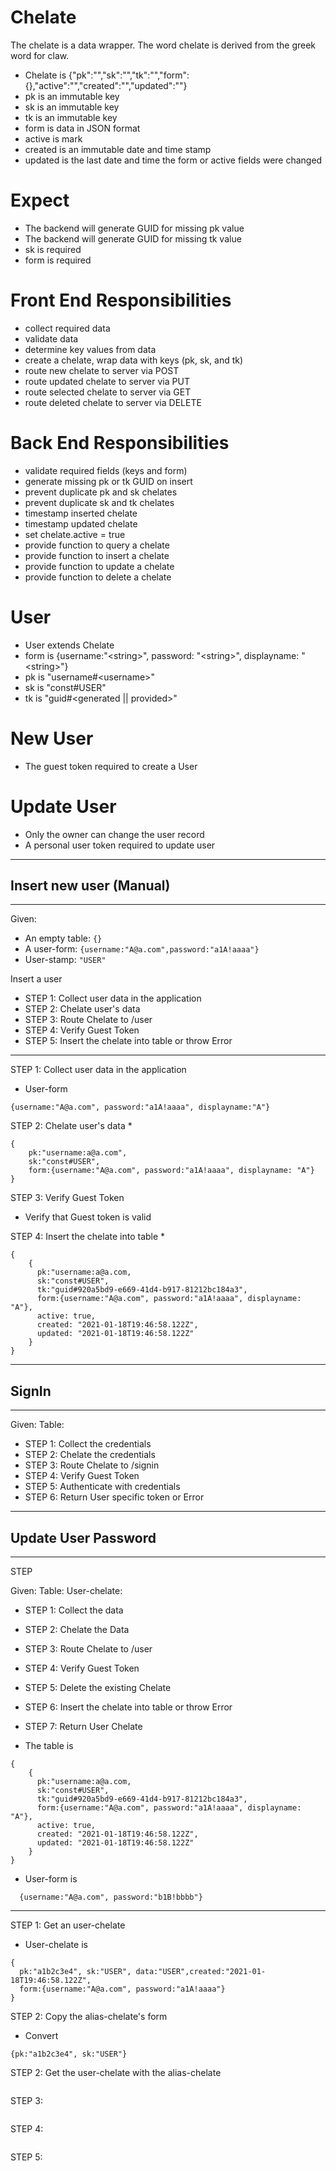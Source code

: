 # Chelate
The chelate is a data wrapper.  The word chelate is derived from the greek word for claw.
* Chelate is  {"pk":"","sk":"","tk":"","form":{},"active":"","created":"","updated":""}
* pk is an immutable key
* sk is an immutable key
* tk is an immutable key
* form is data in JSON format
* active is mark
* created is an immutable date and time stamp
* updated is the last date and time the form or active fields were changed

# Expect
* The backend will generate GUID for missing pk value
* The backend will generate GUID for missing tk value
* sk is required
* form is required

# Front End Responsibilities

* collect required data
* validate data
* determine key values from data
* create a chelate, wrap data with keys (pk, sk, and tk)
* route new chelate to server via POST
* route updated chelate to server via PUT
* route selected chelate to server via GET
* route deleted chelate to server via DELETE

# Back End Responsibilities
* validate required fields (keys and form)
* generate missing pk or tk GUID on insert
* prevent duplicate pk and sk chelates
* prevent duplicate sk and tk chelates
* timestamp inserted chelate
* timestamp updated chelate
* set chelate.active = true
* provide function to query a chelate
* provide function to insert a chelate
* provide function to update a chelate
* provide function to delete a chelate


# User
* User extends Chelate
* form is {username:"\<string>", password: "\<string>", displayname: "\<string>"}
* pk is "username#\<username>"
* sk is "const#USER"
* tk is "guid#\<generated || provided>"


# New User
* The guest token required to create a User
# Update User
* Only the owner can change the user record
* A personal user token required to update user



------------------------------------------------------------
## Insert new user (Manual)
------------------------------------------------------------
Given:
* An empty table: ```{}```
* A user-form: ```{username:"A@a.com",password:"a1A!aaaa"}```
* User-stamp: ```"USER"```


Insert a user
* STEP 1: Collect user data in the application
* STEP 2: Chelate user's data
* STEP 3: Route Chelate to /user
* STEP 4: Verify Guest Token
* STEP 5: Insert the chelate into table or throw Error


------------------------------------------------------------
STEP 1: Collect user data in the application
* User-form
```
{username:"A@a.com", password:"a1A!aaaa", displayname:"A"}
```

STEP 2: Chelate user's data
*
```
{
    pk:"username:a@a.com",
    sk:"const#USER",
    form:{username:"A@a.com", password:"a1A!aaaa", displayname: "A"}
}
```

STEP 3: Verify Guest Token
* Verify that Guest token is valid

STEP 4: Insert the chelate into table
*
```
{
    {
      pk:"username:a@a.com,
      sk:"const#USER",
      tk:"guid#920a5bd9-e669-41d4-b917-81212bc184a3",
      form:{username:"A@a.com", password:"a1A!aaaa", displayname: "A"},
      active: true,
      created: "2021-01-18T19:46:58.122Z",
      updated: "2021-01-18T19:46:58.122Z"
    }
}
```

------------------------------------------------------------
## SignIn
------------------------------------------------------------
Given:
  Table:

* STEP 1: Collect the credentials
* STEP 2: Chelate the credentials
* STEP 3: Route Chelate to /signin
* STEP 4: Verify Guest Token
* STEP 5: Authenticate with credentials
* STEP 6: Return User specific token or Error

------------------------------------------------------------
## Update User Password
------------------------------------------------------------
STEP

Given:
  Table:
  User-chelate:
* STEP 1: Collect the data
* STEP 2: Chelate the Data
* STEP 3: Route Chelate to /user
* STEP 4: Verify Guest Token
* STEP 5: Delete the existing Chelate
* STEP 6: Insert the chelate into table or throw Error
* STEP 7: Return User Chelate

* The table is
```
{
    {
      pk:"username:a@a.com,
      sk:"const#USER",
      tk:"guid#920a5bd9-e669-41d4-b917-81212bc184a3",
      form:{username:"A@a.com", password:"a1A!aaaa", displayname: "A"},
      active: true,
      created: "2021-01-18T19:46:58.122Z",
      updated: "2021-01-18T19:46:58.122Z"
    }
}
```

* User-form is
```
  {username:"A@a.com", password:"b1B!bbbb"}
```
------------------------------------------------------------

STEP 1: Get an user-chelate
* User-chelate is
```
{
  pk:"a1b2c3e4", sk:"USER", data:"USER",created:"2021-01-18T19:46:58.122Z",
  form:{username:"A@a.com", password:"a1A!aaaa"}
}
```
STEP 2: Copy the alias-chelate's form
* Convert
```
{pk:"a1b2c3e4", sk:"USER"}
```
STEP 2: Get the user-chelate with the alias-chelate
```

```
STEP 3:
```
```
STEP 4:
```
```
STEP 5:
```
```
